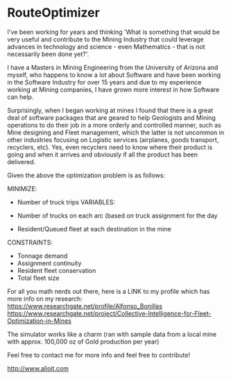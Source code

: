 # RouteOptimizer
I've been working for years and thinking 'What is something that would be very useful and contribute to the Mining Industry that could leverage advances in technology and science - even Mathematics - that is not necessarily been done yet?'.

I have a Masters in Mining Engineering from the University of Arizona and myself, who happens to know a lot about Software and have been working in the Software Industry for over 15 years and due to my experience working at Mining companies, I have grown more interest in how Software can help.

Surprisingly, when I began working at mines I found that there is a great deal of software packages that are geared to help Geologists and Mining operations to do their job in a more orderly and controlled manner, such as Mine designing and Fleet management, which the latter is not uncommon in other industries focusing on Logistic services (airplanes, goods transport, recyclers, etc). Yes, even recyclers need to know where their product is going and when it arrives and obviously if all the product has been delivered.

Given the above the optimization problem is as follows:

MINIMIZE:

* Number of truck trips
VARIABLES:

* Number of trucks on each arc (based on truck assignment for the day
* Resident/Queued fleet at each destination in the mine

CONSTRAINTS:

* Tonnage demand
* Assignment continuity
* Resident fleet conservation
* Total fleet size

For all you math nerds out there, here is a LINK to my profile which has more info on my research: https://www.researchgate.net/profile/Alfonso_Bonillas
https://www.researchgate.net/project/Collective-Intelligence-for-Fleet-Optimization-in-Mines

The simulator works like a charm (ran with sample data from a local mine with approx. 100,000 oz of Gold production per year)

Feel free to contact me for more info and feel free to contribute!

http://www.alioit.com
